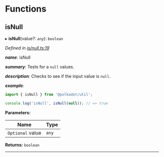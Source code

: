 

# Functions

<a id="isnull"></a>

##  isNull

▸ **isNull**(value?: *`any`*): `boolean`

*Defined in [is/null.ts:19](https://github.com/polkadot-js/common/blob/e921161/packages/util/src/is/null.ts#L19)*

*__name__*: isNull

*__summary__*: Tests for a `null` values.

*__description__*: Checks to see if the input value is `null`.

*__example__*:   

```javascript
import { isNull } from '@polkadot/util';

console.log('isNull', isNull(null)); // => true
```

**Parameters:**

| Name | Type |
| ------ | ------ |
| `Optional` value | `any` |

**Returns:** `boolean`

___

